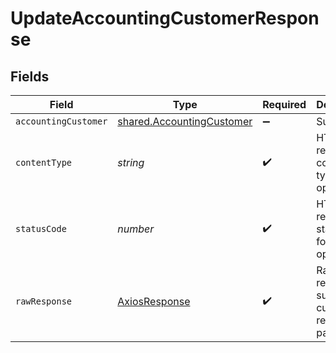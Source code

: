 # UpdateAccountingCustomerResponse


## Fields

| Field                                                                         | Type                                                                          | Required                                                                      | Description                                                                   |
| ----------------------------------------------------------------------------- | ----------------------------------------------------------------------------- | ----------------------------------------------------------------------------- | ----------------------------------------------------------------------------- |
| `accountingCustomer`                                                          | [shared.AccountingCustomer](../../../sdk/models/shared/accountingcustomer.md) | :heavy_minus_sign:                                                            | Successful                                                                    |
| `contentType`                                                                 | *string*                                                                      | :heavy_check_mark:                                                            | HTTP response content type for this operation                                 |
| `statusCode`                                                                  | *number*                                                                      | :heavy_check_mark:                                                            | HTTP response status code for this operation                                  |
| `rawResponse`                                                                 | [AxiosResponse](https://axios-http.com/docs/res_schema)                       | :heavy_check_mark:                                                            | Raw HTTP response; suitable for custom response parsing                       |